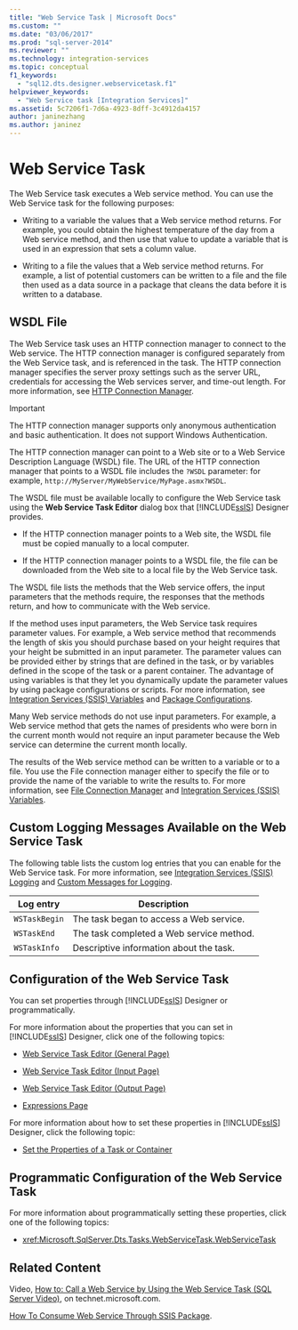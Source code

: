 ```yaml
---
title: "Web Service Task | Microsoft Docs"
ms.custom: ""
ms.date: "03/06/2017"
ms.prod: "sql-server-2014"
ms.reviewer: ""
ms.technology: integration-services
ms.topic: conceptual
f1_keywords: 
  - "sql12.dts.designer.webservicetask.f1"
helpviewer_keywords: 
  - "Web Service task [Integration Services]"
ms.assetid: 5c7206f1-7d6a-4923-8dff-3c4912da4157
author: janinezhang
ms.author: janinez
---
```

# Web Service Task
  The Web Service task executes a Web service method. You can use the Web Service task for the following purposes:  
  
-   Writing to a variable the values that a Web service method returns. For example, you could obtain the highest temperature of the day from a Web service method, and then use that value to update a variable that is used in an expression that sets a column value.  
  
-   Writing to a file the values that a Web service method returns. For example, a list of potential customers can be written to a file and the file then used as a data source in a package that cleans the data before it is written to a database.  
  
## WSDL File  
 The Web Service task uses an HTTP connection manager to connect to the Web service. The HTTP connection manager is configured separately from the Web Service task, and is referenced in the task. The HTTP connection manager specifies the server proxy settings such as the server URL, credentials for accessing the Web services server, and time-out length. For more information, see [HTTP Connection Manager](../connection-manager/http-connection-manager.md).  
  
> [!IMPORTANT]  
>  The HTTP connection manager supports only anonymous authentication and basic authentication. It does not support Windows Authentication.  
  
 The HTTP connection manager can point to a Web site or to a Web Service Description Language (WSDL) file. The URL of the HTTP connection manager that points to a WSDL file includes the `?WSDL` parameter: for example, `http://MyServer/MyWebService/MyPage.asmx?WSDL`.  
  
 The WSDL file must be available locally to configure the Web Service task using the **Web Service Task Editor** dialog box that [!INCLUDE[ssIS](../../includes/ssis-md.md)] Designer provides.  
  
-   If the HTTP connection manager points to a Web site, the WSDL file must be copied manually to a local computer.  
  
-   If the HTTP connection manager points to a WSDL file, the file can be downloaded from the Web site to a local file by the Web Service task.  
  
 The WSDL file lists the methods that the Web service offers, the input parameters that the methods require, the responses that the methods return, and how to communicate with the Web service.  
  
 If the method uses input parameters, the Web Service task requires parameter values. For example, a Web service method that recommends the length of skis you should purchase based on your height requires that your height be submitted in an input parameter. The parameter values can be provided either by strings that are defined in the task, or by variables defined in the scope of the task or a parent container. The advantage of using variables is that they let you dynamically update the parameter values by using package configurations or scripts. For more information, see [Integration Services &#40;SSIS&#41; Variables](../integration-services-ssis-variables.md) and [Package Configurations](../package-configurations.md).  
  
 Many Web service methods do not use input parameters. For example, a Web service method that gets the names of presidents who were born in the current month would not require an input parameter because the Web service can determine the current month locally.  
  
 The results of the Web service method can be written to a variable or to a file. You use the File connection manager either to specify the file or to provide the name of the variable to write the results to. For more information, see [File Connection Manager](../connection-manager/file-connection-manager.md) and [Integration Services &#40;SSIS&#41; Variables](../integration-services-ssis-variables.md).  
  
## Custom Logging Messages Available on the Web Service Task  
 The following table lists the custom log entries that you can enable for the Web Service task. For more information, see [Integration Services &#40;SSIS&#41; Logging](../performance/integration-services-ssis-logging.md) and [Custom Messages for Logging](../custom-messages-for-logging.md).  
  
|Log entry|Description|  
|---------------|-----------------|  
|`WSTaskBegin`|The task began to access a Web service.|  
|`WSTaskEnd`|The task completed a Web service method.|  
|`WSTaskInfo`|Descriptive information about the task.|  
  
## Configuration of the Web Service Task  
 You can set properties through [!INCLUDE[ssIS](../../includes/ssis-md.md)] Designer or programmatically.  
  
 For more information about the properties that you can set in [!INCLUDE[ssIS](../../includes/ssis-md.md)] Designer, click one of the following topics:  
  
-   [Web Service Task Editor &#40;General Page&#41;](../general-page-of-integration-services-designers-options.md)  
  
-   [Web Service Task Editor &#40;Input Page&#41;](../web-service-task-editor-input-page.md)  
  
-   [Web Service Task Editor &#40;Output Page&#41;](../web-service-task-editor-output-page.md)  
  
-   [Expressions Page](../expressions/expressions-page.md)  
  
 For more information about how to set these properties in [!INCLUDE[ssIS](../../includes/ssis-md.md)] Designer, click the following topic:  
  
-   [Set the Properties of a Task or Container](../set-the-properties-of-a-task-or-container.md)  
  
## Programmatic Configuration of the Web Service Task  
 For more information about programmatically setting these properties, click one of the following topics:  
  
-   <xref:Microsoft.SqlServer.Dts.Tasks.WebServiceTask.WebServiceTask>  
  
## Related Content  
 Video, [How to: Call a Web Service by Using the Web Service Task (SQL Server Video)](https://go.microsoft.com/fwlink/?LinkId=259642), on technet.microsoft.com.  
  
 [How To Consume Web Service Through SSIS Package](https://www.c-sharpcorner.com/article/how-to-consume-web-service-through-ssis-package/).  
  
  
